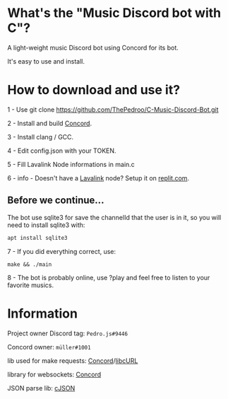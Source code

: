 # What's the "Music Discord bot with C"?

A light-weight music Discord bot using Concord for its bot.

It's easy to use and install.

# How to download and use it?

1 - Use git clone https://github.com/ThePedroo/C-Music-Discord-Bot.git

2 - Install and build [Concord](https://github.com/Cogmasters/concord).

3 - Install clang / GCC.

4 - Edit config.json with your TOKEN.

5 - Fill Lavalink Node informations in main.c

6 - info - Doesn't have a [Lavalink](https://github.com/freyacodes/Lavalink) node? Setup it on [replit.com](https://replit.com/).
  
## Before we continue...

The bot use sqlite3 for save the channelId that the user is in it, so you will need to install sqlite3 with:
```bash
apt install sqlite3
```

7 - If you did everything correct, use: 
```
make && ./main
```

8 - The bot is probably online, use ?play <music> and feel free to listen to your favorite musics.
  
# Information
 
 Project owner Discord tag: `Pedro.js#9446`

 Concord owner: `müller#1001`
  
 lib used for make requests: [Concord](https://github.com/Cogmasters/concord)/[libcURL](https://curl.se/libcurl/c/)

 library for websockets: [Concord](https://github.com/Cogmasters/concord)

 JSON parse lib: [cJSON](https://github.com/lcsmuller/jsmn-find)
